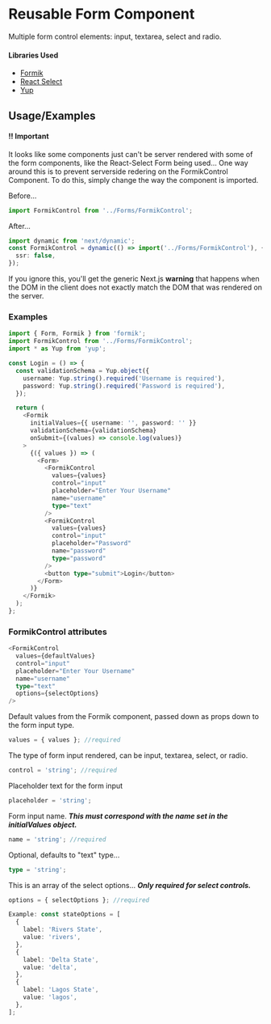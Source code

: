 # Reusable Form Component

Multiple form control elements: input, textarea, select and radio.

#### Libraries Used

- [Formik](https://formik.org/)
- [React Select](https://react-select.com/home)
- [Yup](https://www.npmjs.com/package/yup)

##

## Usage/Examples

#### !! Important

It looks like some components just can't be server rendered with some of the form components,
like the React-Select Form being used...
One way around this is to prevent serverside redering on the FormikControl Component.
To do this, simply change the way the component is imported.

Before...

```typescript
import FormikControl from '../Forms/FormikControl';
```

After...

```typescript
import dynamic from 'next/dynamic';
const FormikControl = dynamic(() => import('../Forms/FormikControl'), {
  ssr: false,
});
```

If you ignore this, you'll get the generic Next.js **warning** that happens when the DOM in the client does not exactly match the DOM that was rendered on the server.

### Examples

```typescript
import { Form, Formik } from 'formik';
import FormikControl from '../Forms/FormikControl';
import * as Yup from 'yup';

const Login = () => {
  const validationSchema = Yup.object({
    username: Yup.string().required('Username is required'),
    password: Yup.string().required('Password is required'),
  });

  return (
    <Formik
      initialValues={{ username: '', password: '' }}
      validationSchema={validationSchema}
      onSubmit={(values) => console.log(values)}
    >
      {({ values }) => (
        <Form>
          <FormikControl
            values={values}
            control="input"
            placeholder="Enter Your Username"
            name="username"
            type="text"
          />
          <FormikControl
            values={values}
            control="input"
            placeholder="Password"
            name="password"
            type="password"
          />
          <button type="submit">Login</button>
        </Form>
      )}
    </Formik>
  );
};
```

### FormikControl attributes

```typescript
<FormikControl
  values={defaultValues}
  control="input"
  placeholder="Enter Your Username"
  name="username"
  type="text"
  options={selectOptions}
/>
```

Default values from the Formik component, passed down as props down to the form input type.

```typescript
values = { values }; //required
```

The type of form input rendered, can be input, textarea, select, or radio.

```typescript
control = 'string'; //required
```

Placeholder text for the form input

```typescript
placeholder = 'string';
```

Form input name. **_This must correspond with the name set in the initialValues object._**

```typescript
name = 'string'; //required
```

Optional, defaults to "text" type...

```typescript
type = 'string';
```

This is an array of the select options...
**_Only required for select controls._**

```typescript
options = { selectOptions }; //required

Example: const stateOptions = [
  {
    label: 'Rivers State',
    value: 'rivers',
  },
  {
    label: 'Delta State',
    value: 'delta',
  },
  {
    label: 'Lagos State',
    value: 'lagos',
  },
];
```
